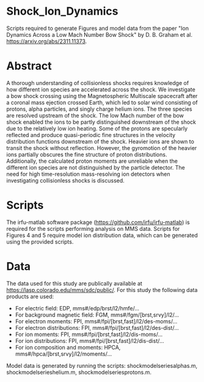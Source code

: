# Shock_Ion_Dynamics
Scripts required to generate Figures and model data from the paper "Ion Dynamics Across a Low Mach Number Bow Shock" by D. B. Graham et al. https://arxiv.org/abs/2311.11373. 

# Abstract
A thorough understanding of collisionless shocks requires knowledge of how different ion species are accelerated across the shock. We investigate a bow shock crossing using the Magnetospheric Multiscale spacecraft after a coronal mass ejection crossed Earth, which led to solar wind consisting of protons, alpha particles, and singly charge helium ions. The three species are resolved upstream of the shock. The low Mach number of the bow shock enabled the ions to be partly distinguished downstream of the shock due to the relatively low ion heating. Some of the protons are specularly reflected and produce quasi-periodic fine structures in the velocity distribution functions downstream of the shock. Heavier ions are shown to transit the shock without reflection. However, the gyromotion of the heavier ions partially obscures the fine structure of proton distributions. Additionally, the calculated proton moments are unreliable when the different ion species are not distinguished by the particle detector. The need for high time-resolution mass-resolving ion detectors when investigating collisionless shocks is discussed. 

# Scripts
The irfu-matlab software package (https://github.com/irfu/irfu-matlab) is required for the scripts performing analysis on MMS data. Scripts for Figures 4 and 5 require model ion distribution data, which can be generated using the provided scripts. 

# Data
The data used for this study are publically available at https://lasp.colorado.edu/mms/sdc/public/. For this study the following data products are used:
- For electric field: EDP, mms\#/edp/brst/l2/hmfe/...
- For background magnetic field: FGM, mms\#/fgm/[brst,srvy]/l2/... 
- For electron moments: FPI, mms\#/fpi/[brst,fast]/l2/des-moms/... 
- For electron distributions: FPI, mms\#/fpi/[brst,fast]/l2/des-dist/... 
- For ion moments: FPI, mms\#/fpi/[brst,fast]/l2/dis-moms/... 
- For ion distributions: FPI, mms\#/fpi/[brst,fast]/l2/dis-dist/...
- For ion composition and moments: HPCA, mms\#/hpca/[brst,srvy]/l2/moments/...

Model data is generated by running the scripts: shockmodelseriesalphas.m, shockmodelserieshelium.m, shockmodelseriesprotons.m. 
